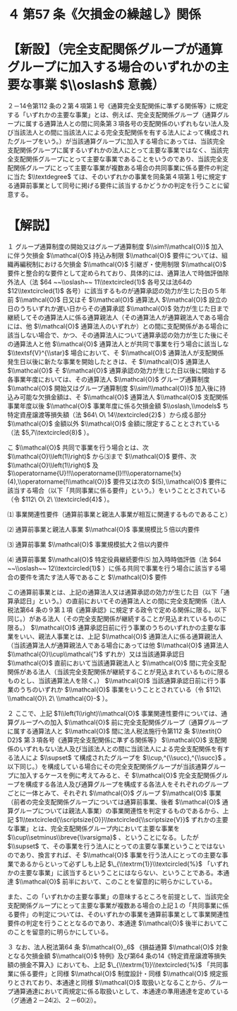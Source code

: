 # ４ 第57 条《欠損金の繰越し》関係

# 【新設】（完全支配関係グループが通算グループに加入する場合のいずれかの主要な事業 $\\oslash$ 意義）

２－14令第112 条の２第４項第１号《通算完全支配関係に準ずる関係等》に規定する「いずれかの主要な事業」とは、例えば、完全支配関係グループ（通算グループに属する通算法人との間に同条第３項各号の支配関係のいずれもない法人及び当該法人との間に当該法人による完全支配関係を有する法人によって構成されたグループをいう。）が当該通算グループに加入する場合にあっては、当該完全支配関係グループに属するいずれかの法人にとって主要な事業ではなく、当該完全支配関係グループにとって主要な事業であることをいうのであり、当該完全支配関係グループにとって主要な事業が複数ある場合の共同事業に係る要件の判定に当た $\\textdegree$ ては、そのいずれかの事業を同条第４項第１号に規定する通算前事業として同号に掲げる要件に該当するかどうかの判定を行うことに留意する。

# 【解説】

１ グループ通算制度の開始又はグループ通算制度 $\\sim!\\mathcal{O})$ 加入に伴う欠損金 $\\mathcal{O}$ 持込み制限 $\\mathcal{O}$ 要件については、組織再編税制における欠損金 $\\mathcal{O}$ 引継ぎ・使用制限 $\\mathcal{O}$ 要件と整合的な要件として定められており、具体的には、通算法人で時価評価除外法人（法 $64 ~~\\oslash~~ 11\\textcircled{1}$ 各号又は法64の $12\\textcircled{1}$ 各号）に該当するものが通算承認の効力が生じた日の５年前 $\\mathcal{O}$ 日又はそ $\\mathcal{O}$ 通算法人 $\\mathcal{O}$ 設立の日のうちいずれか遅い日からその通算承認 $\\mathcal{O}$ 効力が生じた日まで継続してその通算法人に係る通算親法人（その通算法人が通算親法人である場合には、他 $\\mathcal{O}$ 通算法人のいずれか）との間に支配関係がある場合に該当しない場合で、かつ、その通算法人について通算承認の効力が生じた後にその通算法人と他 $\\mathcal{O}$ 通算法人とが共同で事業を行う場合に該当しな $\\textsf{V}^{\\star}$ 場合において、そ $\\mathcal{O}$ 通算法人が支配関係発生日以後に新たな事業を開始したときは、そ $\\mathcal{O}$ 通算法人 $\\mathcal{O}$ そ $\\mathcal{O}$ 通算承認の効力が生じた日以後に開始する各事業年度においては、その通算法人 $\\mathcal{O}$ グループ通算制度 $\\mathcal{O}$ 開始又はグループ通算制度 $\\sim!\\mathcal{O})$ 加入後に持込み可能な欠損金額は、そ $\\mathcal{O}$ 通算法人 $\\mathcal{O}$ 支配関係事業年度以後 $\\mathcal{O}$ 事業年度に係る欠損金額 $\\oslash,\\models$ ち特定資産譲渡等損失額（法 $64\ O\ 14\\textcircled{2}$ ）から成る部分 $\\mathcal{O}$ 金額以外 $\\mathcal{O}$ 金額に限定することとされている（法 $5,7\\textcircled{8}$ ）。

こ $\\mathcal{O}$ 共同で事業を行う場合とは、次 $\\mathcal{O}\\left(1\\right)$ から⑶まで $\\mathcal{O}$ 要件、次 $\\mathcal{O}\\left(1\\right)$ 及 $\\operatorname{U}!!\\operatorname{I}!!\\operatorname{!x}(4),\\operatorname{!\\mathcal{O}}$ 要件又は次の $(5),\\mathcal{O}$ 要件に該当する場合（以下「共同事業に係る要件」という。）をいうこととされている（令 $112\ O\ 2\ \\textcircled{4}$ ）。

⑴ 事業関連性要件（通算前事業と親法人事業が相互に関連するものであること）

⑵ 通算前事業と親法人事業 $\\mathcal{O}$ 事業規模比５倍以内要件

⑶ 通算前事業 $\\mathcal{O}$ 事業規模拡大２倍以内要件

⑷ 通算前事業 $\\mathcal{O}$ 特定役員継続要件⑸ 加入時時価評価（法 $64 ~~\\oslash~~ 12\\textcircled{1}$ ）に係る共同で事業を行う場合に該当する場合の要件を満たす法人等であること $\\mathcal{O}$ 要件

この通算前事業とは、上記の通算法人又は通算承認の効力が生じた日（以下「通算承認日」という。）の直前においてその通算法人との間に完全支配関係（法人税法第64 条の９第１項《通算承認》に規定する政令で定める関係に限る。以下同じ。）がある法人（その完全支配関係が継続することが見込まれているものに限る。） $\\mathcal{O}$ 通算承認日前に行う事業のうちのいずれかの主要な事業をいい、親法人事業とは、上記 $\\mathcal{O}$ 通算法人に係る通算親法人（当該通算法人が通算親法人である場合にあっては他 $\\mathcal{O}$ 通算法人 $\\mathcal{O}\\cup\\mathcal{"}$ ずれか）又は当該通算承認日 $\\mathcal{O}$ 直前において当該通算親法人と $\\mathcal{O}$ 間に完全支配関係がある法人（当該完全支配関係が継続することが見込まれているものに限るものとし、当該通算法人を除く。） $\\mathcal{O}$ 当該通算承認日前に行う事業のうちのいずれか $\\mathcal{O}$ 事業をいうこととされている（令 $112\ \\mathcal{O}\ 2\ \\mathcal{O}-$ ）。

２ ここで、上記 $1\\left(1\\right)\\mathcal{O}$ 事業関連性要件については、通算グループへの加入 $\\mathcal{O}$ 前に完全支配関係グループ（通算グループに属する通算法人と $\\mathcal{O}$ 間に法人税法施行令第112 条 $\\textit{O D2}$ 第３項各号《通算完全支配関係に準ずる関係等》 $\\mathcal{O}$ 支配関係のいずれもない法人及び当該法人との間に当該法人による完全支配関係を有する法人によ $\\supset$ て構成されたグループを $\\cup,^{\\succ},^{\\succ}$ 。以下同じ。）を構成している場合にその完全支配関係グループが当該通算グループに加入するケースを例に考えてみると、そ $\\mathcal{O}$ 完全支配関係グループを構成する各法人及び通算グループを構成する各法人をそれぞれのグループごとに一体とみて、それぞれ $\\mathcal{O}$ グループ $\\mathcal{O}$ 事業（前者の完全支配関係グループについては通算前事業、後者 $\\mathcal{O}$ 通算グループについては親法人事業）の事業関連性を判定するものであるから、上記 $1\\textcircled{\\scriptsize{O}}\\textcircled{\\scriptsize{V}}$ ずれかの主要な事業」とは、完全支配関係グループ内において主要な事業を $\\cup\\setminus\\breve{\\varsigma}$ 、ということになる。したが $\\supset$ て、その事業を行う法人にとっての主要な事業ということではないのであり、換言すれば、そ $\\mathcal{O}$ 事業を行う法人にとっての主要な事業であるからといって必ずしも上記 $\_{\\textrm{1}}\\textcircled{%}$ 「いずれかの主要な事業」に該当するということにはならない、ということである。本通達 $\\mathcal{O}$ 前半において、このことを留意的に明らかにしている。

また、この「いずれかの主要な事業」の意味するところを前提として、当該完全支配関係グループにとって主要な事業が複数ある場合の上記１の「共同事業に係る要件」の判定については、そのいずれかの事業を通算前事業として事業関連性要件の判定を行うこととなるのであり、本通達 $\\mathcal{O}$ 後半においてこのことを留意的に明らかにしている。

３ なお、法人税法第64 条 $\\mathcal{O},,6$ 《損益通算 $\\mathcal{O}$ 対象となる欠損金額 $\\mathcal{O}$ 特例》及び第64 条の14《特定資産譲渡等損失額の損金不算入》においても、上記 $\_{\\textrm{1}}\\textcircled{%}$ 「共同事業に係る要件」と同様 $\\mathcal{O}$ 制度設計・同様 $\\mathcal{O}$ 規定振りとされており、本通達と同様 $\\mathcal{O}$ 取扱いとなることから、グループ通算通達において両規定に係る取扱いとして、本通達の準用通達を定めている（グ通通２－24⑵、２－60⑵）。